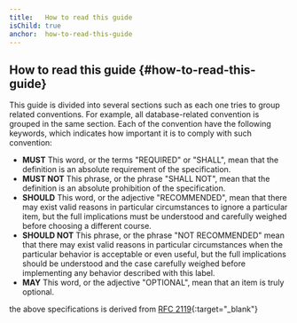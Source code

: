 ```yaml
---
title:   How to read this guide
isChild: true
anchor:  how-to-read-this-guide
---
```


## How to read this guide {#how-to-read-this-guide}

This guide is divided into several sections such as each one tries to group related conventions. For example, all database-related convention is grouped in the same section. Each of the convention have the following keywords, which indicates how important it is to comply with such convention:

* **MUST**   This word, or the terms "REQUIRED" or "SHALL", mean that the
   definition is an absolute requirement of the specification.
* **MUST NOT**   This phrase, or the phrase "SHALL NOT", mean that the
   definition is an absolute prohibition of the specification.
* **SHOULD**   This word, or the adjective "RECOMMENDED", mean that there
   may exist valid reasons in particular circumstances to ignore a
   particular item, but the full implications must be understood and
   carefully weighed before choosing a different course.
* **SHOULD NOT**   This phrase, or the phrase "NOT RECOMMENDED" mean that
   there may exist valid reasons in particular circumstances when the
   particular behavior is acceptable or even useful, but the full
   implications should be understood and the case carefully weighed
   before implementing any behavior described with this label.
* **MAY**   This word, or the adjective "OPTIONAL", mean that an item is
   truly optional.

the above specifications is derived from [RFC 2119](https://www.ietf.org/rfc/rfc2119.txt){:target="_blank"}